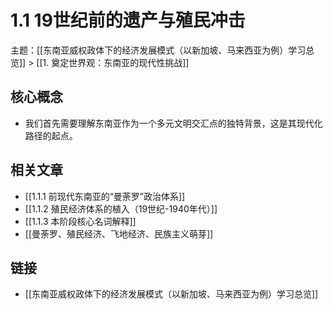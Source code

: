 # 1.1 19世纪前的遗产与殖民冲击

主题：[[东南亚威权政体下的经济发展模式（以新加坡、马来西亚为例）学习总览]] > [[1. 奠定世界观：东南亚的现代性挑战]]

## 核心概念

- 我们首先需要理解东南亚作为一个多元文明交汇点的独特背景，这是其现代化路径的起点。

## 相关文章

- [[1.1.1 前现代东南亚的“曼荼罗”政治体系]]
- [[1.1.2 殖民经济体系的植入（19世纪-1940年代）]]
- [[1.1.3 本阶段核心名词解释]]
- [[曼荼罗、殖民经济、飞地经济、民族主义萌芽]]

## 链接

- [[东南亚威权政体下的经济发展模式（以新加坡、马来西亚为例）学习总览]]
